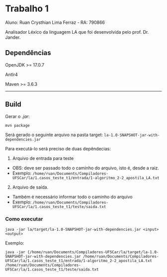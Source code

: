 # Trabalho 1

Aluno: Ruan Crysthian Lima Ferraz - RA: 790866

Analisador Léxico da linguagem LA que foi desenvolvida pelo prof. Dr. Jander.

## Dependências
OpenJDK >= 17.0.7

Antlr4

Maven >= 3.6.3

---

## Build

Gerar o *.jar*:

```
mvn package
```

Será gerado o seguinte arquivo na pasta target: ```la-1.0-SNAPSHOT-jar-with-dependencies.jar```

Para executá-lo será preciso de duas depêndecias:

1. Arquivo de entrada para teste
- OBS: deve ser passado todo o caminho do arquivo, isto é, desde a raiz.
- Exemplo: ``` /home/ruan/Documents/Compiladores-UFSCar/la/1.casos_teste_t1/entrada/1-algoritmo_2-2_apostila_LA.txt ```

2. Arquivo de saída.
- Também é necessário informar todo o caminho do arquivo
- Exemplo: ```/home/ruan/Documents/Compiladores-UFSCar/la/1.casos_teste_t1/teste/saida.txt ```

### Como executar

```
java -jar la/target/la-1.0-SNAPSHOT-jar-with-dependencies.jar <input> <output>
```

Exemplo: 

```
java -jar {/home/ruan/Documents/Compiladores-UFSCar/la/target/la-1.0-SNAPSHOT-jar-with-dependencies.jar /home/ruan/Documents/Compiladores-UFSCar/la/1.casos_teste_t1/entrada/1-algoritmo_2-2_apostila_LA.txt /home/ruan/Documents/Compiladores-UFSCar/la/1.casos_teste_t1/teste/saida.txt
```
